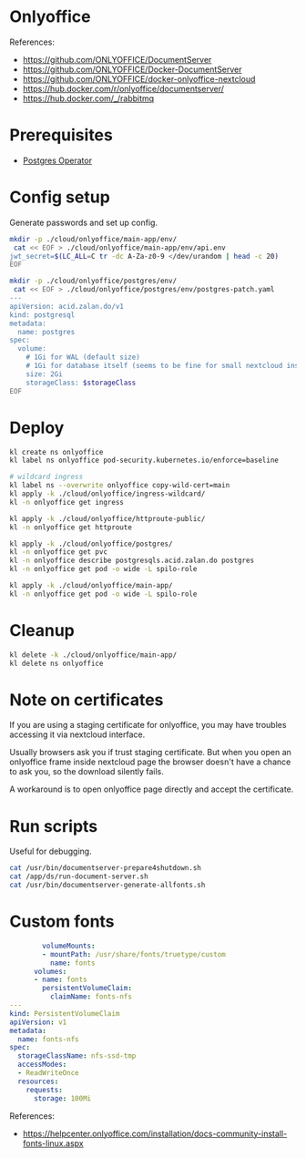 
# Onlyoffice

References:
- https://github.com/ONLYOFFICE/DocumentServer
- https://github.com/ONLYOFFICE/Docker-DocumentServer
- https://github.com/ONLYOFFICE/docker-onlyoffice-nextcloud
- https://hub.docker.com/r/onlyoffice/documentserver/
- https://hub.docker.com/_/rabbitmq

# Prerequisites

- [Postgres Operator](../../storage/postgres/readme.md)

# Config setup

Generate passwords and set up config.

```bash
mkdir -p ./cloud/onlyoffice/main-app/env/
 cat << EOF > ./cloud/onlyoffice/main-app/env/api.env
jwt_secret=$(LC_ALL=C tr -dc A-Za-z0-9 </dev/urandom | head -c 20)
EOF

mkdir -p ./cloud/onlyoffice/postgres/env/
 cat << EOF > ./cloud/onlyoffice/postgres/env/postgres-patch.yaml
---
apiVersion: acid.zalan.do/v1
kind: postgresql
metadata:
  name: postgres
spec:
  volume:
    # 1Gi for WAL (default size)
    # 1Gi for database itself (seems to be fine for small nextcloud instance)
    size: 2Gi
    storageClass: $storageClass
EOF
```

# Deploy

```bash
kl create ns onlyoffice
kl label ns onlyoffice pod-security.kubernetes.io/enforce=baseline

# wildcard ingress
kl label ns --overwrite onlyoffice copy-wild-cert=main
kl apply -k ./cloud/onlyoffice/ingress-wildcard/
kl -n onlyoffice get ingress

kl apply -k ./cloud/onlyoffice/httproute-public/
kl -n onlyoffice get httproute

kl apply -k ./cloud/onlyoffice/postgres/
kl -n onlyoffice get pvc
kl -n onlyoffice describe postgresqls.acid.zalan.do postgres
kl -n onlyoffice get pod -o wide -L spilo-role

kl apply -k ./cloud/onlyoffice/main-app/
kl -n onlyoffice get pod -o wide -L spilo-role
```

# Cleanup

```bash
kl delete -k ./cloud/onlyoffice/main-app/
kl delete ns onlyoffice
```

# Note on certificates

If you are using a staging certificate for onlyoffice,
you may have troubles accessing it via nextcloud interface.

Usually browsers ask you if trust staging certificate.
But when you open an onlyoffice frame inside nextcloud page
the browser doesn't have a chance to ask you,
so the download silently fails.

A workaround is to open onlyoffice page directly and accept the certificate.

# Run scripts

Useful for debugging.

```bash
cat /usr/bin/documentserver-prepare4shutdown.sh
cat /app/ds/run-document-server.sh
cat /usr/bin/documentserver-generate-allfonts.sh
```

# Custom fonts

```yaml
        volumeMounts:
        - mountPath: /usr/share/fonts/truetype/custom
          name: fonts
      volumes:
      - name: fonts
        persistentVolumeClaim:
          claimName: fonts-nfs
---
kind: PersistentVolumeClaim
apiVersion: v1
metadata:
  name: fonts-nfs
spec:
  storageClassName: nfs-ssd-tmp
  accessModes:
  - ReadWriteOnce
  resources:
    requests:
      storage: 100Mi
```

References:
- https://helpcenter.onlyoffice.com/installation/docs-community-install-fonts-linux.aspx
